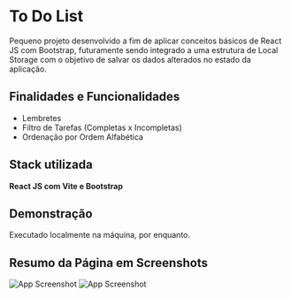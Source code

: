 
# To Do List

Pequeno projeto desenvolvido a fim de aplicar conceitos básicos de React JS com Bootstrap, futuramente sendo integrado a uma estrutura de Local Storage com o objetivo de salvar os dados alterados no estado da aplicação.
## Finalidades e Funcionalidades

- Lembretes
- Filtro de Tarefas (Completas x Incompletas)
- Ordenação por Ordem Alfabética


## Stack utilizada

**React JS com Vite e Bootstrap** 






## Demonstração
Executado localmente na máquina, por enquanto.

## Resumo da Página em Screenshots

![App Screenshot](https://i.postimg.cc/QdVXRSPJ/Print-To-Do-List.png)
![App Screenshot](https://i.postimg.cc/PqgrbZSz/Print-To-Do-List2.png)


